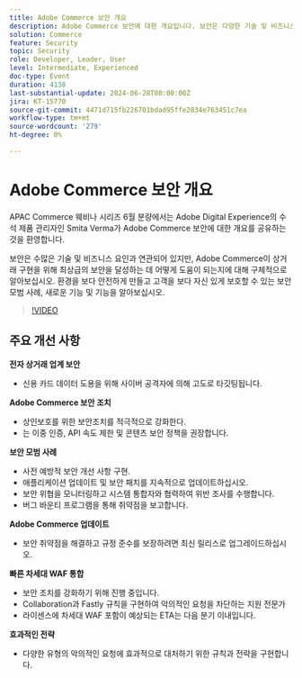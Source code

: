 ```yaml
---
title: Adobe Commerce 보안 개요
description: Adobe Commerce 보안에 대한 개요입니다. 보안은 다양한 기술 및 비즈니스 요인과 연결되어 있지만, 상거래 구현을 위해 Adobe Commerce이 업계 최고의 보안을 달성하는 데 어떻게 도움이 되는지 구체적으로 알아보십시오. 환경을 보다 안전하게 만들고 고객을 보다 자신 있게 보호할 수 있는 보안 모범 사례, 새로운 기능 및 기능을 알아보십시오.
solution: Commerce
feature: Security
topic: Security
role: Developer, Leader, User
level: Intermediate, Experienced
doc-type: Event
duration: 4138
last-substantial-update: 2024-06-28T00:00:00Z
jira: KT-15770
source-git-commit: 4471d715fb226701bdad95ffe2834e763451c7ea
workflow-type: tm+mt
source-wordcount: '279'
ht-degree: 0%

---
```



# Adobe Commerce 보안 개요

APAC Commerce 웨비나 시리즈 6월 분량에서는 Adobe Digital Experience의 수석 제품 관리자인 Smita Verma가 Adobe Commerce 보안에 대한 개요를 공유하는 것을 환영합니다.

보안은 수많은 기술 및 비즈니스 요인과 연관되어 있지만, Adobe Commerce이 상거래 구현을 위해 최상급의 보안을 달성하는 데 어떻게 도움이 되는지에 대해 구체적으로 알아보십시오. 환경을 보다 안전하게 만들고 고객을 보다 자신 있게 보호할 수 있는 보안 모범 사례, 새로운 기능 및 기능을 알아보십시오.

>[!VIDEO](https://video.tv.adobe.com/v/3430434/?learn=on)

## 주요 개선 사항

**전자 상거래 업계 보안**

* 신용 카드 데이터 도용을 위해 사이버 공격자에 의해 고도로 타깃팅됩니다.

**Adobe Commerce 보안 조치**

* 상인보호를 위한 보안조치를 적극적으로 강화한다.
* 는 이중 인증, API 속도 제한 및 콘텐츠 보안 정책을 권장합니다.

**보안 모범 사례**

* 사전 예방적 보안 개선 사항 구현.
* 애플리케이션 업데이트 및 보안 패치를 지속적으로 업데이트하십시오.
* 보안 위협을 모니터링하고 시스템 통합자와 협력하여 위반 조사를 수행합니다.
* 버그 바운티 프로그램을 통해 취약점을 보고합니다.

**Adobe Commerce 업데이트**

* 보안 취약점을 해결하고 규정 준수를 보장하려면 최신 릴리스로 업그레이드하십시오.

**빠른 차세대 WAF 통합**

* 보안 조치를 강화하기 위해 진행 중입니다.
* Collaboration과 Fastly 규칙을 구현하여 악의적인 요청을 차단하는 지원 전문가
* 라이센스에 차세대 WAF 포함이 예상되는 ETA는 다음 분기 이내입니다.

**효과적인 전략**

* 다양한 유형의 악의적인 요청에 효과적으로 대처하기 위한 규칙과 전략을 구현합니다.